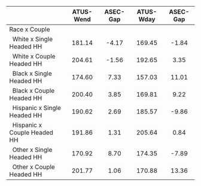 
|                      |    ATUS-Wend |     ASEC-Gap |    ATUS-Wday |     ASEC-Gap |
| -------------------- | :----------: | :----------: | :----------: | :----------: |
| Race x Couple        |              |              |              |              |
| &nbsp;&nbsp;White x Single Headed HH |       181.14 |        -4.17 |       169.45 |        -1.84 |
| &nbsp;&nbsp;White x Couple Headed HH |       204.61 |        -1.56 |       192.65 |         3.35 |
| &nbsp;&nbsp;Black x Single Headed HH |       174.60 |         7.33 |       157.03 |        11.01 |
| &nbsp;&nbsp;Black x Couple Headed HH |       200.40 |         3.85 |       169.81 |         9.22 |
| &nbsp;&nbsp;Hispanic x Single Headed HH |       190.62 |         2.69 |       185.57 |        -9.86 |
| &nbsp;&nbsp;Hispanic x Couple Headed HH |       191.86 |         1.31 |       205.64 |         0.84 |
| &nbsp;&nbsp;Other x Single Headed HH |       170.92 |         8.70 |       174.35 |        -7.89 |
| &nbsp;&nbsp;Other x Couple Headed HH |       201.77 |         1.06 |       170.88 |        13.36 |

